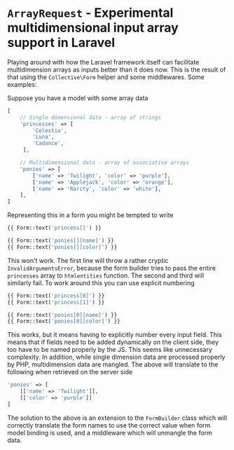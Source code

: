 # `ArrayRequest` - Experimental multidimensional input array support in Laravel

Playing around with how the Laravel framework itself can facilitate multidimension
 arrays as inputs better than it does now. This is the result of that using
 the `Collective\Form` helper and some middlewares. Some examples:

Suppose you have a model with some array data


```php
[
    // Single dimensional data - array of strings
    'princesses' => [
        'Celestia',
        'Luna',
        'Cadance',
     ],

    // Multidimensional data - array of associative arrays
    'ponies' => [
        ['name' => 'Twilight', 'color' => 'purple'],
        ['name' => 'Applejack', 'color' => 'orange'],
        ['name' => 'Rarity', 'color' => 'white'],
    ],
]
```

Representing this in a form you might be tempted to write

```php
{{ Form::text('princess[]') }}

{{ Form::text('ponies[][name]') }}
{{ Form::text('ponies[][color]') }}
```

This won't work. The first line will throw a rather cryptic `InvalidArgumentsError`, because the form builder tries to pass the entire `princesses` array to `htmlentities` function. The second and third will similarly fail. To work around this you can use
explicit numbering

```php
{{ Form::text('princess[0]') }}
{{ Form::text('princess[1]') }}

{{ Form::text('ponies[0][name]') }}
{{ Form::text('ponies[0][color]') }}
```

This works, but it means having to explicitly number every input field. This means that if fields need to be added dynamically on the client side, they too have to be named properly by the JS. This seems like unnecessary complexity. In addition, while single dimension data are processed properly by PHP, multidimension data are mangled. The above will translate to the following when retrieved on the server side

```php
'ponies' => [
    [['name' => 'Twilight']],
    [['color' => 'purple']]
]
```
The solution to the above is an extension to the `FormBuilder` class which will correctly translate the form names to use the correct value when form model binding is used, and a middleware which will unmangle the form data.

